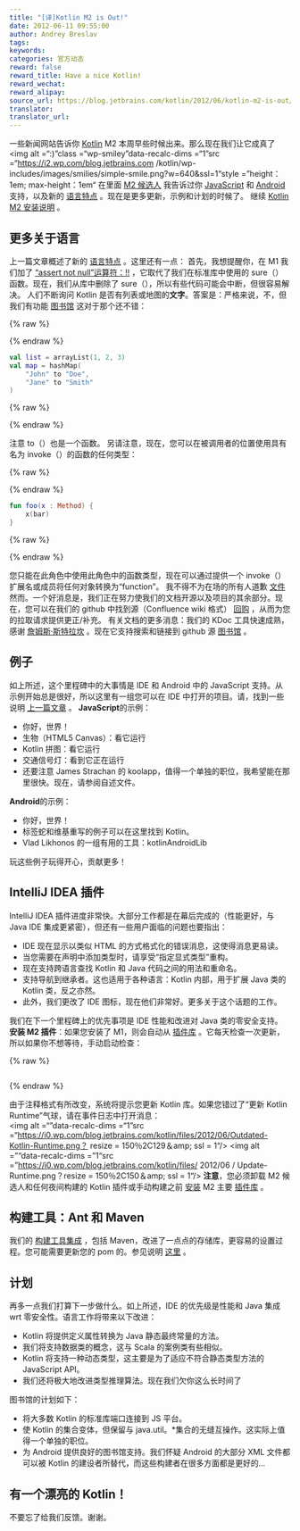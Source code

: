 ```yaml
---
title: "[译]Kotlin M2 is Out!"
date: 2012-06-11 09:55:00
author: Andrey Breslav
tags:
keywords:
categories: 官方动态
reward: false
reward_title: Have a nice Kotlin!
reward_wechat:
reward_alipay:
source_url: https://blog.jetbrains.com/kotlin/2012/06/kotlin-m2-is-out/
translator:
translator_url:
---
```


一些新闻网站告诉你 [Kotlin](http://kotlin.jetbrains.org) M2 本周早些时候出来。那么现在我们让它成真了<img alt =“:)”class =“wp-smiley”data-recalc-dims =“1”src =“https://i2.wp.com/blog.jetbrains.com /kotlin/wp-includes/images/smilies/simple-smile.png?w=640&amp;ssl=1“style =”height：1em; max-height：1em“
在里面 [M2 候选人](http://blog.jetbrains.com/kotlin/2012/06/kotlin-m2-candidate/) 我告诉过你 [JavaScript](http://blog.jetbrains.com/kotlin/2012/06/kotlin-m2-candidate/#js) 和 [Android](http://blog.jetbrains.com/kotlin/2012/06/kotlin-m2-candidate/#android) 支持，以及新的 [语言特点](http://blog.jetbrains.com/kotlin/2012/06/kotlin-m2-candidate/#language) 。现在是更多更新，示例和计划的时候了。
继续 [Kotlin M2 安装说明](http://blog.jetbrains.com/kotlin/2012/06/kotlin-m2-is-out/#install) 。
## 更多关于语言

上一篇文章概述了新的 [语言特点](http://blog.jetbrains.com/kotlin/2012/06/kotlin-m2-candidate/#language) 。这里还有一点：<span id =“more-570”> </span>
首先，我想提醒你，在 M1 我们加了 [“assert not null”运算符：!!](http://confluence.jetbrains.net/display/Kotlin/Null-safety#Null-safety-The%7B%7B%5C%21%5C%21%7D%7Doperator) ，它取代了我们在标准库中使用的 sure（）函数。现在，我们从库中删除了 sure（），所以有些代码可能会中断，但很容易解决。
人们不断询问 Kotlin 是否有列表或地图的**文字**。答案是：严格来说，不，但我们有功能 [图书馆](http://jetbrains.github.com/kotlin/versions/snapshot/apidocs/kotlin/package-summary.html) 这对于那个还不错：

{% raw %}
<p></p>
{% endraw %}

```kotlin
val list = arrayList(1, 2, 3)
val map = hashMap(
    "John" to "Doe",
    "Jane" to "Smith"
)
```

{% raw %}
<p></p>
{% endraw %}

注意 to（）也是一个函数。
另请注意，现在，您可以在被调用者的位置使用具有名为 invoke（）的函数的任何类型：

{% raw %}
<p></p>
{% endraw %}

```kotlin
fun foo(x : Method) {
    x(bar)
}
```

{% raw %}
<p></p>
{% endraw %}

您只能在此角色中使用此角色中的函数类型，现在可以通过提供一个 invoke（）扩展名或成员将任何对象转换为“function”。
我不得不为在场的所有人道歉 [文件](http://kotlin.jetbrains.org) 然而。一个好消息是，我们正在努力使我们的文档开源以及项目的其余部分。现在，您可以在我们的 github 中找到源（Confluence wiki 格式） [回购](https://github.com/JetBrains/kotlin/tree/master/docs/confluence.jetbrains.com/Kotlin) ，从而为您的拉取请求提供更正/补充。
有关文档的更多消息：我们的 KDoc 工具快速成熟，感谢 [詹姆斯·斯特拉坎](https://github.com/jstrachan) 。现在它支持搜索和链接到 github 源 [图书馆](http://jetbrains.github.com/kotlin/versions/snapshot/apidocs/index.html) 。
## 例子

如上所述，这个里程碑中的大事情是 IDE 和 Android 中的 JavaScript 支持。从示例开始总是很好，所以这里有一组您可以在 IDE 中打开的项目。请，找到一些说明 [上一篇文章](http://blog.jetbrains.com/kotlin/2012/06/kotlin-m2-candidate/) 。
**JavaScript**的示例：

* 你好，世界！
* 生物（HTML5 Canvas）：看它运行
* Kotlin 拼图：看它运行
* 交通信号灯：看到它正在运行
* 还要注意 James Strachan 的 koolapp，值得一个单独的职位，我希望能在那里很快。现在，请参阅自述文件。

**Android**的示例：

* 你好，世界！
* 标签蛇和维基重写的例子可以在这里找到 Kotlin。
* Vlad Likhonos 的一组有用的工具：kotlinAndroidLib

玩这些例子玩得开心，贡献更多！
## IntelliJ IDEA 插件

IntelliJ IDEA 插件进度非常快。大部分工作都是在幕后完成的（性能更好，与 Java IDE 集成更紧密），但还有一些用户面临的问题也要指出：

* IDE 现在显示以类似 HTML 的方式格式化的错误消息，这使得消息更易读。
* 当您需要在声明中添加类型时，请享受“指定显式类型”重构。
* 现在支持跨语言查找 Kotlin 和 Java 代码之间的用法和重命名。
* 支持导航到继承者。这也适用于各种语言：Kotlin 内部，用于扩展 Java 类的 Kotlin 类，反之亦然。
* 此外，我们更改了 IDE 图标，现在他们非常好。更多关于这个话题的工作。

我们在下一个里程碑上的优先事项是 IDE 性能和改进对 Java 类的零安全支持。
**<a name="install">安装 M2 插件</a>**：如果您安装了 M1，则会自动从 [插件库](http://plugins.intellij.net/plugin/?idea&pluginId=6954) 。它每天检查一次更新，所以如果你不想等待，手动启动检查：

{% raw %}
<p><a href="https://i0.wp.com/blog.jetbrains.com/kotlin/files/2012/06/Check-For-Updates.png"><img alt="" data-recalc-dims="1" src="https://i0.wp.com/blog.jetbrains.com/kotlin/files/2012/06/Check-For-Updates.png?resize=150%2C150&amp;ssl=1"/></a></p>
{% endraw %}

由于注释格式有所改变，系统将提示您更新 Kotlin 库。如果您错过了“更新 Kotlin Runtime”气球，请在事件日志中打开消息：<br/>
<img alt =“”data-recalc-dims =“1”src =“https://i0.wp.com/blog.jetbrains.com/kotlin/files/2012/06/Outdated-Kotlin-Runtime.png？ resize = 150％2C129＆amp; ssl = 1“/> <img alt =”“data-recalc-dims =”1“src =”https://i0.wp.com/blog.jetbrains.com/kotlin/files/ 2012/06 / Update-Runtime.png？resize = 150％2C150＆amp; ssl = 1“/>
**注意**，您必须卸载 M2 候选人和任何夜间构建的 Kotlin 插件或手动构建之前 [安装](http://www.jetbrains.com/idea/plugins/index.html) M2 主要 [插件库](http://plugins.intellij.net/plugin/?idea&pluginId=6954) 。
## 构建工具：Ant 和 Maven

我们的 [构建工具集成](http://confluence.jetbrains.net/display/Kotlin/Kotlin+Build+Tools) ，包括 Maven，改进了一点点的存储库，更容易的设置过程。您可能需要更新您的 pom 的。参见说明 [这里](http://confluence.jetbrains.net/display/Kotlin/Kotlin+Build+Tools) 。
## 计划

再多一点我们打算下一步做什么。如上所述，IDE 的优先级是性能和 Java 集成 wrt 零安全性。语言工作将带来以下改进：

* Kotlin 将提供定义属性转换为 Java 静态最终常量的方法。
* 我们将支持数据类的概念，这与 Scala 的案例类有些相似。
* Kotlin 将支持一种动态类型，这主要是为了适应不符合静态类型方法的 JavaScript API。
* 我们还将极大地改进类型推理算法。现在我们欠你这么长时间了

图书馆的计划如下：

* 将大多数 Kotlin 的标准库端口连接到 JS 平台。
* 使 Kotlin 的集合变体，但保留与 java.util。*集合的无缝互操作。这实际上值得一个单独的职位。
* 为 Android 提供良好的图书馆支持。我们怀疑 Android 的大部分 XML 文件都可以被 Kotlin 的建设者所替代，而这些构建者在很多方面都是更好的...

## 有一个漂亮的 Kotlin！

不要忘了给我们反馈。谢谢。

